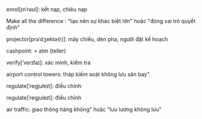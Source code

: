 enrol[ɪnˈrəʊl]: kết nạp, chiêu nạp

Make all the difference : "tạo nên sự khác biệt lớn" hoặc "đóng vai trò quyết định"

projector[prəˈdʒektə(r)]: máy chiếu, dèn pha, người đặt kế hoạch 

cashpoint: = atm (teller)

verify[ˈverɪfaɪ]: xác minh, kiểm tra

airport control towers: tháp kiểm soát không lưu sân bay".

regulate[ˈreɡjuleɪt]: điều chỉnh 

regulate[ˈreɡjuleɪt]: điều chỉnh 

air traffic: giao thông hàng không" hoặc "lưu lượng không lưu"
